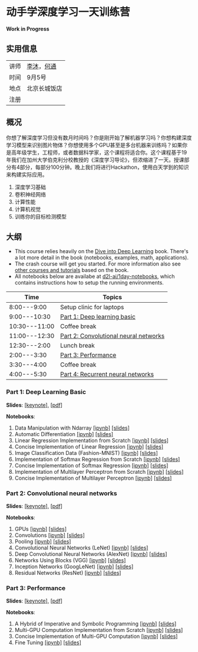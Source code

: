 # 动手学深度学习一天训练营

**Work in Progress**

## 实用信息

| | |
|---|---|
| 讲师 | [李沐](https://github.com/mli)，[何通]() |
| 时间 | 9月5号 |
| 地点 | 北京长城饭店 |
| 注册 |  |

## 概况

你想了解深度学习但没有数月时间吗？你是刚开始了解机器学习吗？你想构建深度学习模型来识别图片物体？你想使用多个GPU甚至是多台机器来训练吗？如果你是高年级学生，工程师，或者数据科学家，这个课程将适合你。这个课程基于19年我们在加州大学伯克利分校教授的《深度学习导论》，但浓缩进了一天。授课部分有4部分，每部分100分钟。晚上我们将进行Hackathon，使用白天学到的知识来构建实际应用。

1. 深度学习基础
2. 卷积神经网络
3. 计算性能
4. 计算机视觉
5. 训练你的目标检测模型


## 大纲

- This course relies heavily on the
  [Dive into Deep Learning](http://numpy.d2l.ai) book. There's a lot more
  detail in the book (notebooks, examples, math, applications).
- The crash course will get you started. For more information also see [other
  courses and tutorials](http://courses.d2l.ai) based on the book.
- All notebooks below are availabe at [d2l-ai/1day-notebooks](https://github.com/d2l-ai/1day-notebooks), which contains instructions how to setup the running environments.


| Time | Topics |
| --- | --- |
| 8:00---9:00 | Setup clinic for laptops |
| 9:00---10:30 | [Part 1: Deep learning basic](#part-1-deep-learning-basic) |
| 10:30---11:00 | Coffee break |
| 11:00---12:30 | [Part 2: Convolutional neural networks](#part-2-convolutional-neural-networks) |
| 12:30---2:00 | Lunch break |
| 2:00---3:30 | [Part 3: Performance](#part-3-performance) |
| 3:30---4:00 | Coffee break |
| 4:00---5:30 | [Part 4: Recurrent neural networks](#part-4-recurrent-neural-networks) |

### Part 1: Deep Learning Basic

**Slides**: [[keynote]](slides/Part-1.key), [[pdf]](slides/Part-1.pdf)

**Notebooks**:

1. Data Manipulation with Ndarray  [[ipynb]](https://github.com/mli/d2l-1day-notebooks/blob/master/notebooks-1/1-ndarray.ipynb)  [[slides]](https://nbviewer.jupyter.org/format/slides/github/mli/d2l-1day-notebooks/blob/master/notebooks-1/1-ndarray.ipynb#/)
1. Automatic Differentiation  [[ipynb]](https://github.com/mli/d2l-1day-notebooks/blob/master/notebooks-1/2-autograd.ipynb)  [[slides]](https://nbviewer.jupyter.org/format/slides/github/mli/d2l-1day-notebooks/blob/master/notebooks-1/2-autograd.ipynb#/)
1. Linear Regression Implementation from Scratch  [[ipynb]](https://github.com/mli/d2l-1day-notebooks/blob/master/notebooks-1/3-linear-regression-scratch.ipynb)  [[slides]](https://nbviewer.jupyter.org/format/slides/github/mli/d2l-1day-notebooks/blob/master/notebooks-1/3-linear-regression-scratch.ipynb#/)
1. Concise Implementation of Linear Regression  [[ipynb]](https://github.com/mli/d2l-1day-notebooks/blob/master/notebooks-1/4-linear-regression-gluon.ipynb)  [[slides]](https://nbviewer.jupyter.org/format/slides/github/mli/d2l-1day-notebooks/blob/master/notebooks-1/4-linear-regression-gluon.ipynb#/)
1. Image Classification Data (Fashion-MNIST)  [[ipynb]](https://github.com/mli/d2l-1day-notebooks/blob/master/notebooks-1/5-fashion-mnist.ipynb)  [[slides]](https://nbviewer.jupyter.org/format/slides/github/mli/d2l-1day-notebooks/blob/master/notebooks-1/5-fashion-mnist.ipynb#/)
1. Implementation of Softmax Regression from Scratch  [[ipynb]](https://github.com/mli/d2l-1day-notebooks/blob/master/notebooks-1/6-softmax-regression-scratch.ipynb)  [[slides]](https://nbviewer.jupyter.org/format/slides/github/mli/d2l-1day-notebooks/blob/master/notebooks-1/6-softmax-regression-scratch.ipynb#/)
1. Concise Implementation of Softmax Regression  [[ipynb]](https://github.com/mli/d2l-1day-notebooks/blob/master/notebooks-1/7-softmax-regression-gluon.ipynb)  [[slides]](https://nbviewer.jupyter.org/format/slides/github/mli/d2l-1day-notebooks/blob/master/notebooks-1/7-softmax-regression-gluon.ipynb#/)
1. Implementation of Multilayer Perceptron from Scratch  [[ipynb]](https://github.com/mli/d2l-1day-notebooks/blob/master/notebooks-1/8-mlp-scratch.ipynb)  [[slides]](https://nbviewer.jupyter.org/format/slides/github/mli/d2l-1day-notebooks/blob/master/notebooks-1/8-mlp-scratch.ipynb#/)
1. Concise Implementation of Multilayer Perceptron  [[ipynb]](https://github.com/mli/d2l-1day-notebooks/blob/master/notebooks-1/9-mlp-gluon.ipynb)  [[slides]](https://nbviewer.jupyter.org/format/slides/github/mli/d2l-1day-notebooks/blob/master/notebooks-1/9-mlp-gluon.ipynb#/)

### Part 2: Convolutional neural networks

**Slides**: [[keynote]](slides/Part-2.key), [[pdf]](slides/Part-2.pdf)

**Notebooks**:

1. GPUs                                          [[ipynb]](https://github.com/mli/d2l-1day-notebooks/blob/master/notebooks-2/1-use-gpu.ipynb)  [[slides]](https://nbviewer.jupyter.org/format/slides/github/mli/d2l-1day-notebooks/blob/master/notebooks-2/1-use-gpu.ipynb#/)
1. Convolutions                                  [[ipynb]](https://github.com/mli/d2l-1day-notebooks/blob/master/notebooks-2/2-conv-layer.ipynb)  [[slides]](https://nbviewer.jupyter.org/format/slides/github/mli/d2l-1day-notebooks/blob/master/notebooks-2/2-conv-layer.ipynb#/)
1. Pooling                                       [[ipynb]](https://github.com/mli/d2l-1day-notebooks/blob/master/notebooks-2/3-pooling.ipynb)  [[slides]](https://nbviewer.jupyter.org/format/slides/github/mli/d2l-1day-notebooks/blob/master/notebooks-2/3-pooling.ipynb#/)
1. Convolutional Neural Networks (LeNet)         [[ipynb]](https://github.com/mli/d2l-1day-notebooks/blob/master/notebooks-2/4-lenet.ipynb)  [[slides]](https://nbviewer.jupyter.org/format/slides/github/mli/d2l-1day-notebooks/blob/master/notebooks-2/4-lenet.ipynb#/)
1. Deep Convolutional Neural Networks (AlexNet)  [[ipynb]](https://github.com/mli/d2l-1day-notebooks/blob/master/notebooks-2/5-alexnet.ipynb)  [[slides]](https://nbviewer.jupyter.org/format/slides/github/mli/d2l-1day-notebooks/blob/master/notebooks-2/5-alexnet.ipynb#/)
1. Networks Using Blocks (VGG)                   [[ipynb]](https://github.com/mli/d2l-1day-notebooks/blob/master/notebooks-2/6-vgg.ipynb)  [[slides]](https://nbviewer.jupyter.org/format/slides/github/mli/d2l-1day-notebooks/blob/master/notebooks-2/6-vgg.ipynb#/)
1. Inception Networks (GoogLeNet)                [[ipynb]](https://github.com/mli/d2l-1day-notebooks/blob/master/notebooks-2/7-googlenet.ipynb)  [[slides]](https://nbviewer.jupyter.org/format/slides/github/mli/d2l-1day-notebooks/blob/master/notebooks-2/7-googlenet.ipynb#/)
1. Residual Networks (ResNet)                    [[ipynb]](https://github.com/mli/d2l-1day-notebooks/blob/master/notebooks-2/8-resnet.ipynb)  [[slides]](https://nbviewer.jupyter.org/format/slides/github/mli/d2l-1day-notebooks/blob/master/notebooks-2/8-resnet.ipynb#/)

### Part 3: Performance

**Slides**: [[keynote]](slides/Part-3.key), [[pdf]](slides/Part-3.pdf)

**Notebooks**:

1. A Hybrid of Imperative and Symbolic Programming    [[ipynb]](https://github.com/mli/d2l-1day-notebooks/blob/master/notebooks-3/1-hybridize.ipynb)  [[slides]](https://nbviewer.jupyter.org/format/slides/github/mli/d2l-1day-notebooks/blob/master/notebooks-3/1-hybridize.ipynb#/)
1. Multi-GPU Computation Implementation from Scratch  [[ipynb]](https://github.com/mli/d2l-1day-notebooks/blob/master/notebooks-3/2-multiple-gpus.ipynb)  [[slides]](https://nbviewer.jupyter.org/format/slides/github/mli/d2l-1day-notebooks/blob/master/notebooks-3/2-multiple-gpus.ipynb#/)
1. Concise Implementation of Multi-GPU Computation    [[ipynb]](https://github.com/mli/d2l-1day-notebooks/blob/master/notebooks-3/3-multiple-gpus-gluon.ipynb)  [[slides]](https://nbviewer.jupyter.org/format/slides/github/mli/d2l-1day-notebooks/blob/master/notebooks-3/3-multiple-gpus-gluon.ipynb#/)
1. Fine Tuning                                        [[ipynb]](https://github.com/mli/d2l-1day-notebooks/blob/master/notebooks-3/4-fine-tuning.ipynb)  [[slides]](https://nbviewer.jupyter.org/format/slides/github/mli/d2l-1day-notebooks/blob/master/notebooks-3/4-fine-tuning.ipynb#/)
